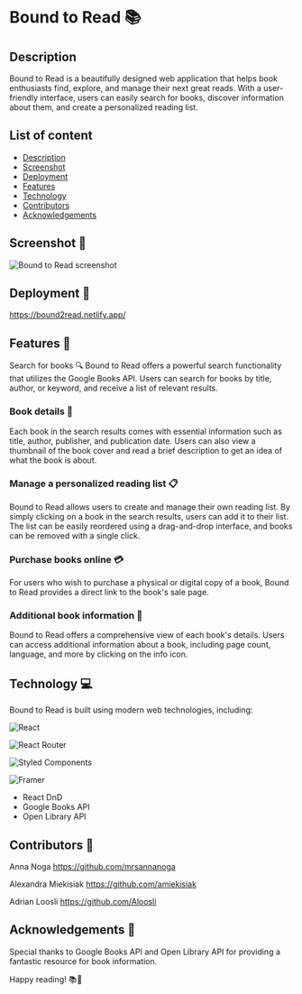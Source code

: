 # Bound to Read 📚

## Description
Bound to Read is a beautifully designed web application that helps book enthusiasts find, explore, and manage their next great reads. With a user-friendly interface, users can easily search for books, discover information about them, and create a personalized reading list.

## List of content
* [Description](#description)
* [Screenshot](#screenshot-)
* [Deployment](#deployment-)
* [Features](#features-)
* [Technology](#technology-)
* [Contributors](#contributors-)
* [Acknowledgements](#acknowledgements-)

## Screenshot 📸
![Bound to Read screenshot](./src/assets/img/screenshot.png)
## Deployment 🚀
https://bound2read.netlify.app/

## Features 🌟
Search for books 🔍
Bound to Read offers a powerful search functionality that utilizes the Google Books API. Users can search for books by title, author, or keyword, and receive a list of relevant results.

### Book details 📖
Each book in the search results comes with essential information such as title, author, publisher, and publication date. Users can also view a thumbnail of the book cover and read a brief description to get an idea of what the book is about.

### Manage a personalized reading list 📋
Bound to Read allows users to create and manage their own reading list. By simply clicking on a book in the search results, users can add it to their list. The list can be easily reordered using a drag-and-drop interface, and books can be removed with a single click.

### Purchase books online 💳
For users who wish to purchase a physical or digital copy of a book, Bound to Read provides a direct link to the book's sale page.

### Additional book information 📕
Bound to Read offers a comprehensive view of each book's details. Users can access additional information about a book, including page count, language, and more by clicking on the info icon.

## Technology 💻
Bound to Read is built using modern web technologies, including:

![React](https://img.shields.io/badge/react-%2320232a.svg?style=for-the-badge&logo=react&logoColor=%2361DAFB)

![React Router](https://img.shields.io/badge/React_Router-CA4245?style=for-the-badge&logo=react-router&logoColor=white)

![Styled Components](https://img.shields.io/badge/styled--components-DB7093?style=for-the-badge&logo=styled-components&logoColor=white)

![Framer](https://img.shields.io/badge/Framer-black?style=for-the-badge&logo=framer&logoColor=blue)

* React DnD
* Google Books API
* Open Library API

## Contributors 🤝
Anna Noga
https://github.com/mrsannanoga

Alexandra Miekisiak
https://github.com/amiekisiak

Adrian Loosli
https://github.com/Aloosli



## Acknowledgements 🙏
Special thanks to Google Books API and Open Library API for providing a fantastic resource for book information.

Happy reading! 📚🎉
